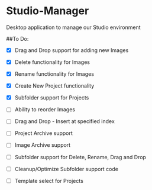 Studio-Manager
==============

Desktop application to manage our Studio environment

##To Do:
- [x] Drag and Drop support for adding new Images
- [x] Delete functionality for Images
- [x] Rename functionality for Images
- [x] Create New Project functionality
- [x] Subfolder support for Projects

- [ ] Ability to reorder Images
- [ ] Drag and Drop - Insert at specified index
- [ ] Project Archive support
- [ ] Image Archive support
- [ ] Subfolder support for Delete, Rename, Drag and Drop
- [ ] Cleanup/Optimize Subfolder support code
- [ ] Template select for Projects
